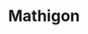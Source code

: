 --- 
title: Mathigon
url: https://mathigon.org
categories: [book, math, explorable]
duration: long
info: Free tools, courses and manipulatives to make online learning more interactive and engaging than ever before.
status: pseudo
---